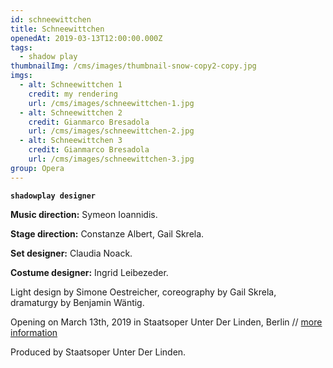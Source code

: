 ```yaml
---
id: schneewittchen
title: Schneewittchen
openedAt: 2019-03-13T12:00:00.000Z
tags:
  - shadow play
thumbnailImg: /cms/images/thumbnail-snow-copy2-copy.jpg
imgs:
  - alt: Schneewittchen 1
    credit: my rendering
    url: /cms/images/schneewittchen-1.jpg
  - alt: Schneewittchen 2
    credit: Gianmarco Bresadola
    url: /cms/images/schneewittchen-2.jpg
  - alt: Schneewittchen 3
    credit: Gianmarco Bresadola
    url: /cms/images/schneewittchen-3.jpg
group: Opera
---
```

**`shadowplay designer`**

**Music direction:** Symeon Ioannidis.

**Stage direction:** Constanze Albert, Gail Skrela.

**Set designer:** Claudia Noack.

**Costume designer:** Ingrid Leibezeder.

Light design by Simone Oestreicher, coreography by Gail Skrela, dramaturgy by Benjamin Wäntig.

Opening on March 13th, 2019 in Staatsoper Unter Der Linden, Berlin // [more information](https://www.staatsoper-berlin.de/de/veranstaltungen/schneewittchen.2763/)

Produced by Staatsoper Unter Der Linden.
